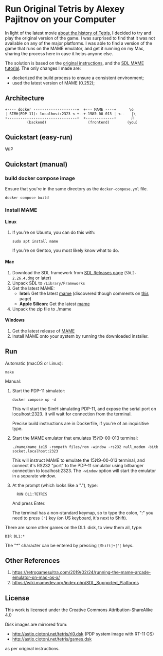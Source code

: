 # Run Original Tetris by Alexey Pajitnov on your Computer

In light of the latest movie [about the history of Tetris][4], I decided to
try and play the original version of the game.  I was surprised to find that
it was not available on any of the major platforms.  I was able to find a
version of the game that runs on the MAME emulator, and get it running on my
Mac, sharing the process here in case it helps anyone else.

The solution is based on the [original instructions][5], and the [SDL MAME
tutorial][6].  The only changes I made are:

- dockerized the build process to ensure a consistent environment;
- used the latest version of MAME (0.252);

## Architecture

```
+---- docker --------------------+  +--- MAME ----+      \o 
| SIMH(PDP-11): localhost:2323 <-+--+-15ИЭ-00-013 | <--   |\
+--------------------------------+  +-------------+       Л
          (backend)                   (frontend)        (you)
```
## Quickstart (easy-run)

WIP


## Quickstart (manual)

### build docker compose image
Ensure that you're in the same directory as the `docker-compose.yml` file.

    docker compose build


### Install MAME

#### Linux
1. If you're on Ubuntu, you can do this with:

       sudo apt install mame

   If you're on Gentoo, you most likely know what to do.

#### Mac 
1. Download the SDL framework from [SDL Releases page][3] (`SDL2-2.26.4.dmg` or
   later)
2. Unpack SDL to `/Library/Frameworks`
3. Get the latest MAME:
   - **Intel:** Get the latest [mame][1] (discovered though comments on [this][2] page)
   - **Apple Silicon:** Get the latest [mame][8]
4. Unpack the zip file to ./mame

#### Windows
1. Get the latest release of [MAME][7]
2. Install MAME onto your system by running the downloaded installer.

## Run
Automatic (macOS or Linux):

    make

Manual:

1. Start the PDP-11 simulator:

       docker compose up -d

   This will start the SimH simulating PDP-11, and expose the serial port on
   localhost:2323.  It will wait for connection from the terminal.

   Precise build instructions are in Dockerfile, if you're of an inquisitive
   type.

2. Start the MAME emulator that emulates 15ИЭ-00-013 terminal:

       ./mame/mame ie15 -rompath files/rom -window -rs232 null_modem -bitb socket.localhost:2323

   This will instruct MAME to emulate the 15ИЭ-00-013 terminal, and connect
   it's RS232 "port" to the PDP-11 simulator using bitbanger connection to
   localhost:2323.  The `-window` option will start the emulator in a
   separate window.

3. At the prompt (which looks like a "."), type:

         RUN DL1:TETRIS

   And press Enter.

   The terminal has a non-standard keymap, so to type the colon, ":" you need
   to press `[']` key (on US keyboard, it's next to Shift).

There are some other games on the DL1: disk, to view them all, type:

    DIR DL1:*

The "*" character can be entered by pressing `[Shift]+[']` keys.

## Other References
1. https://retrogamesultra.com/2019/02/24/running-the-mame-arcade-emulator-on-mac-os-x/
2. https://wiki.mamedev.org/index.php/SDL_Supported_Platforms

## License
This work is licensed under the Creative Commons Attribution-ShareAlike 4.0

Disk images are mirrored from:
- http://astio.ciotoni.net/tetris/rl0.dsk (PDP system image with RT-11 OS)
- http://astio.ciotoni.net/tetris/games.dsk

as per original instructions.

[1]: https://www.mediafire.com/file/zbo90w4rvfey9gb/mame_252.zip/file
[2]: https://sdlmame.lngn.net/2023/02/23/mame-0-252-released/
[3]: https://github.com/libsdl-org/SDL/releases/
[4]: https://www.imdb.com/title/tt10100484/
[5]: https://lab.dyne.org/OriginalTetrisHowto
[6]: http://bamf2048.github.io/sdl_mame_tut/
[7]: https://github.com/mamedev/mame/releases/download/mame0253/mame0253b_64bit.exe
[8]: https://sdlmame.lngn.net/stable/mame0252-arm64.zip
